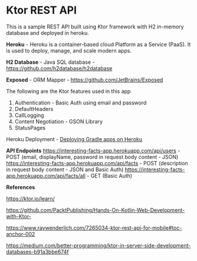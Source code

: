 # Ktor REST API
This is a sample REST API built using Ktor framework with H2 in-memory database and deployed in heroku.

**Heroku** - Heroku is a container-based cloud Platform as a Service (PaaS). It is used to deploy, manage, and scale modern apps.

**H2 Database** - Java SQL database - https://github.com/h2database/h2database

**Exposed** - ORM Mapper - https://github.com/JetBrains/Exposed

The following are the Ktor features used in this app
1. Authentication - Basic Auth using email and password
1. DefaultHeaders
1. CallLogging
1. Content Negotiation - GSON Library
1. StatusPages

Heroku Deployment - [Deploying Gradle apps on Heroku](https://devcenter.heroku.com/articles/deploying-gradle-apps-on-heroku)

**API Endpoints**
https://interesting-facts-app.herokuapp.com/api/users - POST (email, displayName, password in request body content - JSON)
https://interesting-facts-app.herokuapp.com/api/facts - POST (description in request body content - JSON and Basic Auth)
https://interesting-facts-app.herokuapp.com/api/facts/all - GET (Basic Auth)

**References**

https://ktor.io/learn/

https://github.com/PacktPublishing/Hands-On-Kotlin-Web-Development-with-Ktor-

https://www.raywenderlich.com/7265034-ktor-rest-api-for-mobile#toc-anchor-002

https://medium.com/better-programming/ktor-in-server-side-development-databases-b91a3bbe674f
